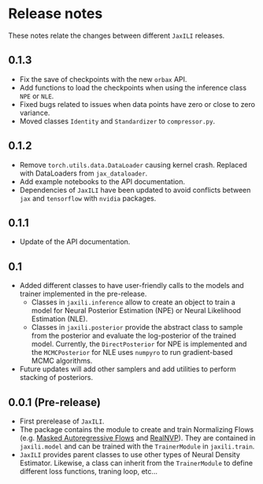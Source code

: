 # Release notes

These notes relate the changes between different `JaxILI` releases.

## 0.1.3

* Fix the save of checkpoints with the new `orbax` API.
* Add functions to load the checkpoints when using the inference class `NPE` or `NLE`.
* Fixed bugs related to issues when data points have zero or close to zero variance.
* Moved classes `Identity` and `Standardizer` to `compressor.py`.

## 0.1.2

* Remove `torch.utils.data.DataLoader` causing kernel crash. Replaced with DataLoaders from `jax_dataloader`.
* Add example notebooks to the API documentation.
* Dependencies of `JaxILI` have been updated to avoid conflicts between `jax` and `tensorflow` with `nvidia` packages.

## 0.1.1

* Update of the API documentation.

## 0.1

* Added different classes to have user-friendly calls to the models and trainer implemented in the pre-release.
  *  Classes in `jaxili.inference` allow to create an object to train a model for Neural Posterior Estimation (NPE) or Neural Likelihood Estimation (NLE).
  * Classes in `jaxili.posterior` provide the abstract class to sample from the posterior and evaluate the log-posterior of the trained model. Currently, the `DirectPosterior` for NPE is implemented and the `MCMCPosterior` for NLE uses `numpyro` to run gradient-based MCMC algorithms.
* Future updates will add other samplers and add utilities to perform stacking of posteriors.

## 0.0.1 (Pre-release)

* First prerelease of `JaxILI`.
* The package contains the module to create and train Normalizing Flows (e.g. [Masked Autoregressive Flows](https://arxiv.org/abs/1705.07057) and [RealNVP](https://arxiv.org/abs/1605.08803)). They are contained in `jaxili.model` and can be trained with the `TrainerModule` in `jaxili.train`.
* `JaxILI` provides parent classes to use other types of Neural Density Estimator. Likewise, a class can inherit from the `TrainerModule` to define different loss functions, traning loop, etc...